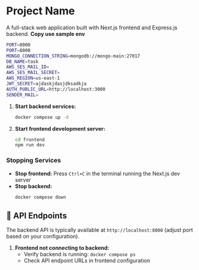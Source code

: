 # Project Name

A full-stack web application built with Next.js frontend and Express.js backend.
 **Copy use sample env**
```bash
PORT=8000
PORT=8000
MONGO_CONNECTION_STRING=mongodb://mongo-main:27017
DB_NAME=task
AWS_SES_MAIL_ID=
AWS_SES_MAIL_SECRET=
AWS_REGION=us-east-1
JWT_SECRET=ajdaskjdasjdksadkja
AUTH_PUBLIC_URL=http://localhost:3000
SENDER_MAIL=
```

1. **Start backend services:**
   ```bash
   docker compose up -d
   ```

2. **Start frontend development server:**
   ```bash
   cd frontend
   npm run dev
   ```

### Stopping Services

- **Stop frontend:** Press `Ctrl+C` in the terminal running the Next.js dev server
- **Stop backend:** 
  ```bash
  docker compose down
  ```

## 📡 API Endpoints

The backend API is typically available at `http://localhost:8000` (adjust port based on your configuration).

1. **Frontend not connecting to backend:**
   - Verify backend is running: `docker compose ps`
   - Check API endpoint URLs in frontend configuration

